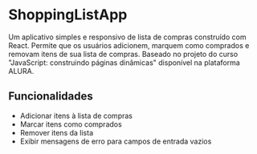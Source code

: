 # ShoppingListApp

Um aplicativo simples e responsivo de lista de compras construído com React. Permite que os usuários adicionem, marquem como comprados e removam itens de sua lista de compras. Baseado no projeto do curso "JavaScript: construindo páginas dinâmicas" disponível na plataforma ALURA.

## Funcionalidades

- Adicionar itens à lista de compras
- Marcar itens como comprados
- Remover itens da lista
- Exibir mensagens de erro para campos de entrada vazios
